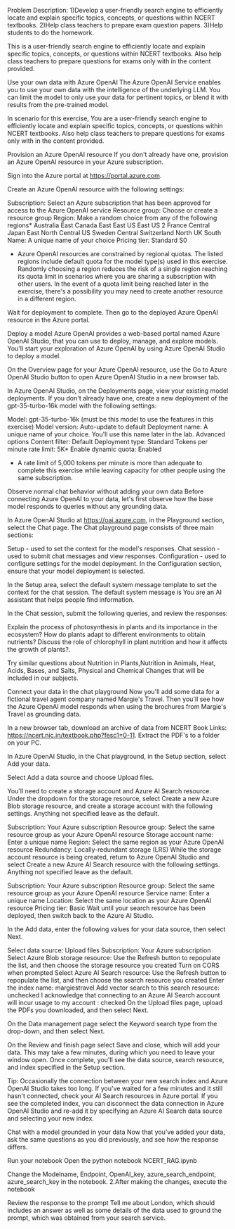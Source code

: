 Problem Description: 
1)Develop a user-friendly search engine to efficiently locate and explain specific topics, concepts, or questions within NCERT textbooks. 
2)Help class teachers to prepare exam question papers. 
3)Help students to do the homework.

This is a user-friendly search engine to efficiently locate and explain specific topics, concepts, or questions within NCERT textbooks.
Also help class teachers to prepare questions for exams only with in the content provided.


Use your own data with Azure OpenAI
The Azure OpenAI Service enables you to use your own data with the intelligence of the underlying LLM. You can limit the model to only use your data for pertinent topics, or blend it with results from the pre-trained model.

In scenario for this exercise, You are a user-friendly search engine to efficiently locate and explain specific topics, concepts, or questions within NCERT textbooks.
Also help class teachers to prepare questions for exams only with in the content provided.

Provision an Azure OpenAI resource
If you don't already have one, provision an Azure OpenAI resource in your Azure subscription.

Sign into the Azure portal at https://portal.azure.com.

Create an Azure OpenAI resource with the following settings:

Subscription: Select an Azure subscription that has been approved for access to the Azure OpenAI service
Resource group: Choose or create a resource group
Region: Make a random choice from any of the following regions*
Australia East
Canada East
East US
East US 2
France Central
Japan East
North Central US
Sweden Central
Switzerland North
UK South
Name: A unique name of your choice
Pricing tier: Standard S0
* Azure OpenAI resources are constrained by regional quotas. The listed regions include default quota for the model type(s) used in this exercise. Randomly choosing a region reduces the risk of a single region reaching its quota limit in scenarios where you are sharing a subscription with other users. In the event of a quota limit being reached later in the exercise, there's a possibility you may need to create another resource in a different region.

Wait for deployment to complete. Then go to the deployed Azure OpenAI resource in the Azure portal.

Deploy a model
Azure OpenAI provides a web-based portal named Azure OpenAI Studio, that you can use to deploy, manage, and explore models. You'll start your exploration of Azure OpenAI by using Azure OpenAI Studio to deploy a model.

On the Overview page for your Azure OpenAI resource, use the Go to Azure OpenAI Studio button to open Azure OpenAI Studio in a new browser tab.

In Azure OpenAI Studio, on the Deployments page, view your existing model deployments. If you don't already have one, create a new deployment of the gpt-35-turbo-16k model with the following settings:

Model: gpt-35-turbo-16k (must be this model to use the features in this exercise)
Model version: Auto-update to default
Deployment name: A unique name of your choice. You'll use this name later in the lab.
Advanced options
Content filter: Default
Deployment type: Standard
Tokens per minute rate limit: 5K*
Enable dynamic quota: Enabled
* A rate limit of 5,000 tokens per minute is more than adequate to complete this exercise while leaving capacity for other people using the same subscription.

Observe normal chat behavior without adding your own data
Before connecting Azure OpenAI to your data, let's first observe how the base model responds to queries without any grounding data.

In Azure OpenAI Studio at https://oai.azure.com, in the Playground section, select the Chat page. The Chat playground page consists of three main sections:

Setup - used to set the context for the model's responses.
Chat session - used to submit chat messages and view responses.
Configuration - used to configure settings for the model deployment.
In the Configuration section, ensure that your model deployment is selected.

In the Setup area, select the default system message template to set the context for the chat session. The default system message is You are an AI assistant that helps people find information.

In the Chat session, submit the following queries, and review the responses:

Explain the process of photosynthesis in plants and its importance in the ecosystem?
How do plants adapt to different environments to obtain nutrients?
Discuss the role of chlorophyll in plant nutrition and how it affects the growth of plants?.

Try similar questions about Nutrition in Plants,Nutrition in Animals, Heat, Acids, Bases, and Salts, Physical and Chemical Changes that will be included in our subjects.

Connect your data in the chat playground
Now you'll add some data for a fictional travel agent company named Margie's Travel. Then you'll see how the Azure OpenAI model responds when using the brochures from Margie's Travel as grounding data.

In a new browser tab, download an archive of data from NCERT Book Links: https://ncert.nic.in/textbook.php?fesc1=0-11. Extract the PDF's to a folder on your PC.

In Azure OpenAI Studio, in the Chat playground, in the Setup section, select Add your data.

Select Add a data source and choose Upload files.

You'll need to create a storage account and Azure AI Search resource. Under the dropdown for the storage resource, select Create a new Azure Blob storage resource, and create a storage account with the following settings. Anything not specified leave as the default.

Subscription: Your Azure subscription
Resource group: Select the same resource group as your Azure OpenAI resource
Storage account name: Enter a unique name
Region: Select the same region as your Azure OpenAI resource
Redundancy: Locally-redundant storage (LRS)
While the storage account resource is being created, return to Azure OpenAI Studio and select Create a new Azure AI Search resource with the following settings. Anything not specified leave as the default.

Subscription: Your Azure subscription
Resource group: Select the same resource group as your Azure OpenAI resource
Service name: Enter a unique name
Location: Select the same location as your Azure OpenAI resource
Pricing tier: Basic
Wait until your search resource has been deployed, then switch back to the Azure AI Studio.

In the Add data, enter the following values for your data source, then select Next.

Select data source: Upload files
Subscription: Your Azure subscription
Select Azure Blob storage resource: Use the Refresh button to repopulate the list, and then choose the storage resource you created
Turn on CORS when prompted
Select Azure AI Search resource: Use the Refresh button to repopulate the list, and then choose the search resource you created
Enter the index name: margiestravel
Add vector search to this search resource: unchecked
I acknowledge that connecting to an Azure AI Search account will incur usage to my account : checked
On the Upload files page, upload the PDFs you downloaded, and then select Next.

On the Data management page select the Keyword search type from the drop-down, and then select Next.

On the Review and finish page select Save and close, which will add your data. This may take a few minutes, during which you need to leave your window open. Once complete, you'll see the data source, search resource, and index specified in the Setup section.

Tip: Occasionally the connection between your new search index and Azure OpenAI Studio takes too long. If you've waited for a few minutes and it still hasn't connected, check your AI Search resources in Azure portal. If you see the completed index, you can disconnect the data connection in Azure OpenAI Studio and re-add it by specifying an Azure AI Search data source and selecting your new index.

Chat with a model grounded in your data
Now that you've added your data, ask the same questions as you did previously, and see how the response differs.



Run your notebook
Open the python notebook NCERT_RAG.ipynb

Change the Modelname, Endpoint, OpenAI_key, azure_search_endpoint, azure_search_key in the notebook.
2.After making the changes, execute the notebook

Review the response to the prompt Tell me about London, which should includes an answer as well as some details of the data used to ground the prompt, which was obtained from your search service.
